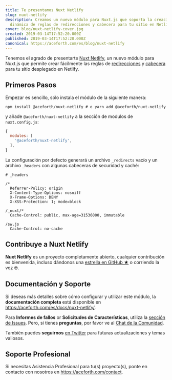 ```yaml
---
title: Te presentamos Nuxt Netlify
slug: nuxt-netlify
description: Creamos un nuevo módulo para Nuxt.js que soporta la creación
  dinámica de reglas de redirecciones y cabecera para tu sitio en Netlify.
cover: blog/nuxt-netlify-cover.jpg
created: 2019-03-14T17:52:20.000Z
published: 2019-03-14T17:52:20.000Z
canonical: https://aceforth.com/es/blog/nuxt-netlify
---
```

Tenemos el agrado de presentarte [Nuxt Netlify](https://github.com/aceforth/nuxt-netlify), un nuevo módulo para Nuxt.js que permite crear fácilmente las reglas de [redirecciones](https://www.netlify.com/docs/redirects/) y [cabecera](https://www.netlify.com/docs/headers-and-basic-auth/)  para tu sitio desplegado en Netlify.

## Primeros Pasos

Empezar es sencillo, sólo instala el módulo de la siguiente manera:

```shell
npm install @aceforth/nuxt-netlify # o yarn add @aceforth/nuxt-netlify
```

y añade `@aceforth/nuxt-netlify` a la sección de modulos de `nuxt.config.js`:

```javascript
{
  modules: [
    '@aceforth/nuxt-netlify',
  ],
}
```

La configuración por defecto generará un archivo `_redirects` vacío y un archivo `_headers` con algunas cabeceras de securidad y caché:

```text
# _headers

/*
  Referrer-Policy: origin
  X-Content-Type-Options: nosniff
  X-Frame-Options: DENY
  X-XSS-Protection: 1; mode=block

/_nuxt/*
  Cache-Control: public, max-age=31536000, immutable

/sw.js
  Cache-Control: no-cache
```

## Contribuye a Nuxt Netlify

**Nuxt Netlify** es un proyecto completamente abierto, cualquier contribución es bienvenida, incluso dándonos una [estrella en GitHub ★](https://github.com/aceforth/nuxt-netlify) o corriendo la voz 🤓.

## Documentación y Soporte

Si deseas más detalles sobre cómo configurar y utilizar este módulo, la **documentación completa** está disponible en <https://aceforth.com/es/docs/nuxt-netlify/>.

Para **Informes de fallos** or **Solicitudes de Características**, utiliza la [sección de Issues](https://github.com/aceforth/nuxt-netlify/issues). Pero, si tienes **preguntas**, por favor ve al [Chat de la Comunidad](https://spectrum.chat/bazzite/login?r=https://spectrum.chat/bazzite/open-source).

También puedes **seguirnos** [en Twitter](https://twitter.com/AceforthHQ) para futuras actualizaciones y temas valiosos.

## Soporte Profesional

Si necesitas Asistencia Profesional para tu(s) proyecto(s), ponte en contacto con nosotros en <https://aceforth.com/contact>.
